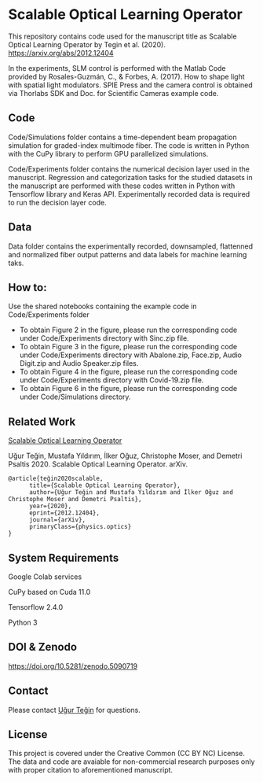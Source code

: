 # Scalable Optical Learning Operator 

This repository contains code used for the manuscript title as Scalable Optical Learning Operator by Tegin et al. (2020). https://arxiv.org/abs/2012.12404 

In the experiments, SLM control is performed with the Matlab Code provided by Rosales-Guzmán, C., & Forbes, A. (2017). How to shape light with spatial light modulators. SPIE Press and the camera control is obtained via Thorlabs SDK and Doc. for Scientific Cameras example code. 

## Code
Code/Simulations folder contains a time-dependent beam propagation simulation for graded-index multimode fiber. The code is written in Python with the CuPy library to perform GPU parallelized simulations. 

Code/Experiments folder contains the numerical decision layer used in the manuscript. Regression and categorization tasks for the studied datasets in the manuscript are performed with these codes written in Python with Tensorflow library and Keras API. Experimentally recorded data is required to run the decision layer code.

## Data
Data folder contains the experimentally recorded, downsampled, flattenned and normalized fiber output patterns and data labels for machine learning taks.

## How to:

Use the shared notebooks containing the example code in Code/Experiments folder

* To obtain Figure 2 in the figure, please run the corresponding code under Code/Experiments directory with Sinc.zip file.
* To obtain Figure 3 in the figure, please run the corresponding code under Code/Experiments directory with Abalone.zip, Face.zip, Audio Digit.zip and Audio Speaker.zip files.
* To obtain Figure 4 in the figure, please run the corresponding code under Code/Experiments directory with Covid-19.zip file.
* To obtain Figure 6 in the figure, please run the corresponding code under Code/Simulations directory.

## Related Work
[Scalable Optical Learning Operator](https://arxiv.org/abs/2012.12404)

Uğur Teğin, Mustafa Yıldırım, İlker Oğuz, Christophe Moser, and Demetri Psaltis 2020. Scalable Optical Learning Operator. arXiv.

```
@article{teğin2020scalable,
      title={Scalable Optical Learning Operator}, 
      author={Uğur Teğin and Mustafa Yıldırım and İlker Oğuz and Christophe Moser and Demetri Psaltis},
      year={2020},
      eprint={2012.12404},
      journal={arXiv},
      primaryClass={physics.optics}
}
```

## System Requirements
Google Colab services

CuPy based on Cuda 11.0

Tensorflow 2.4.0

Python 3

## DOI & Zenodo
https://doi.org/10.5281/zenodo.5090719

## Contact
Please contact [Uğur Teğin](http://www.ugurtegin.com/) for questions.

## License
This project is covered under the Creative Common (CC BY NC) License. The data and code are avaiable for non-commercial research purposes only with proper citation to aforementioned manuscript.
